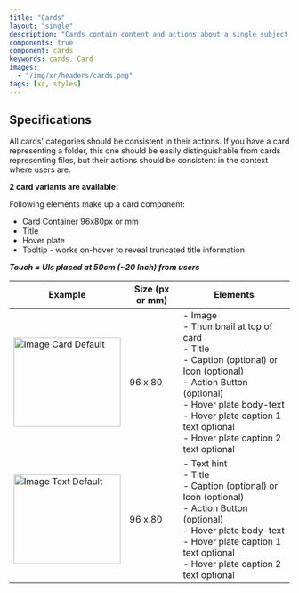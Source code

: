 ```yaml
---
title: "Cards"
layout: "single"
description: "Cards contain content and actions about a single subject."
components: true
component: cards
keywords: cards, Card
images:
  - "/img/xr/headers/cards.png"
tags: [xr, styles]
---
```


## Specifications

All cards' categories should be consistent in their actions. If you have a card representing a folder, this one should be easily distinguishable from cards representing files, but their actions should be consistent in the context where users are.

**2 card variants are available:**

Following elements make up a card component:

- Card Container 96x80px or mm
- Title
- Hover plate
- Tooltip - works on-hover to reveal truncated title information

**_Touch = UIs placed at 50cm (~20 Inch) from users_**

<table class="table table-bordered">
  <thead class="thead-light">
    <tr>
      <th>Example</th>
      <th>Size (px or mm)</th>
      <th>Elements</th>
    </tr>
  </thead>
  <tbody>
    <tr>
      <td><img src="/img/xr/Card_Image_Anatomy.svg" alt="Image Card Default" width="192" height="160">
      </td>
      <td>96 x 80</td>
      <td>- Image<br>
          - Thumbnail at top of card<br>
          - Title<br>
          - Caption (optional) or Icon (optional)<br>
          - Action Button (optional)<br>
          - Hover plate body-text<br>
          - Hover plate caption 1 text optional<br>
          - Hover plate caption 2 text optional<br>
      </td>
    </tr>
    <tr>
      <td><img src="/img/xr/Card-Text_anatomy.svg" alt="Image Text Default" width="192" height="160">
      </td>
      <td>96 x 80</td>
      <td>- Text hint<br>
          - Title<br>
          - Caption (optional) or Icon (optional)<br>
          - Action Button (optional)<br>
          - Hover plate body-text<br>
          - Hover plate caption 1 text optional<br>
          - Hover plate caption 2 text optional<br>
      </td>
    </tr>
  </tbody>
</table>
